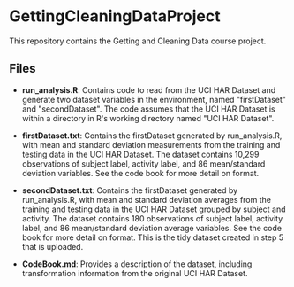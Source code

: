 # GettingCleaningDataProject

This repository contains the Getting and Cleaning Data course project.

## Files

* **run_analysis.R**: Contains code to read from the UCI HAR Dataset and generate
two dataset variables in the environment, named "firstDataset" and "secondDataset".
The code assumes that the UCI HAR Dataset is within a directory in R's working
directory named "UCI HAR Dataset".

* **firstDataset.txt**: Contains the firstDataset generated by run_analysis.R, with
mean and standard deviation measurements from the training and testing data in
the UCI HAR Dataset. The dataset contains 10,299 observations of subject label,
activity label, and 86 mean/standard deviation variables. See the code book for
more detail on format.

* **secondDataset.txt**: Contains the firstDataset generated by run_analysis.R, with
mean and standard deviation averages from the training and testing data in
the UCI HAR Dataset grouped by subject and activity. The dataset contains 180 observations of subject label,
activity label, and 86 mean/standard deviation average variables. See the code book
for more detail on format. This is the tidy dataset created in step 5 that is uploaded.

* **CodeBook.md**: Provides a description of the dataset, including transformation
information from the original UCI HAR Dataset.
